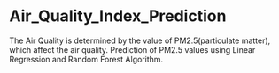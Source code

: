 # Air_Quality_Index_Prediction
The Air Quality is determined by the value of PM2.5(particulate matter), which affect the air quality.
Prediction of PM2.5 values using Linear Regression and Random Forest Algorithm.
